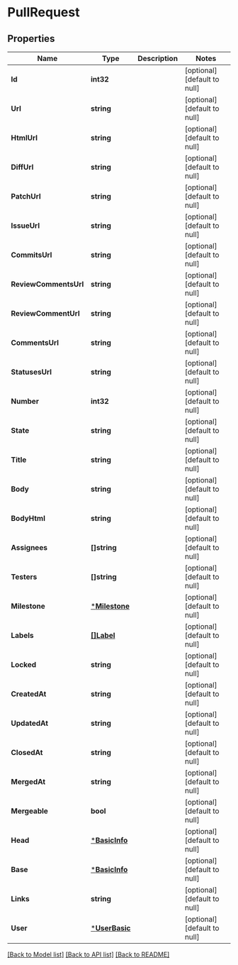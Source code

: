 # PullRequest

## Properties
Name | Type | Description | Notes
------------ | ------------- | ------------- | -------------
**Id** | **int32** |  | [optional] [default to null]
**Url** | **string** |  | [optional] [default to null]
**HtmlUrl** | **string** |  | [optional] [default to null]
**DiffUrl** | **string** |  | [optional] [default to null]
**PatchUrl** | **string** |  | [optional] [default to null]
**IssueUrl** | **string** |  | [optional] [default to null]
**CommitsUrl** | **string** |  | [optional] [default to null]
**ReviewCommentsUrl** | **string** |  | [optional] [default to null]
**ReviewCommentUrl** | **string** |  | [optional] [default to null]
**CommentsUrl** | **string** |  | [optional] [default to null]
**StatusesUrl** | **string** |  | [optional] [default to null]
**Number** | **int32** |  | [optional] [default to null]
**State** | **string** |  | [optional] [default to null]
**Title** | **string** |  | [optional] [default to null]
**Body** | **string** |  | [optional] [default to null]
**BodyHtml** | **string** |  | [optional] [default to null]
**Assignees** | **[]string** |  | [optional] [default to null]
**Testers** | **[]string** |  | [optional] [default to null]
**Milestone** | [***Milestone**](Milestone.md) |  | [optional] [default to null]
**Labels** | [**[]Label**](Label.md) |  | [optional] [default to null]
**Locked** | **string** |  | [optional] [default to null]
**CreatedAt** | **string** |  | [optional] [default to null]
**UpdatedAt** | **string** |  | [optional] [default to null]
**ClosedAt** | **string** |  | [optional] [default to null]
**MergedAt** | **string** |  | [optional] [default to null]
**Mergeable** | **bool** |  | [optional] [default to null]
**Head** | [***BasicInfo**](BasicInfo.md) |  | [optional] [default to null]
**Base** | [***BasicInfo**](BasicInfo.md) |  | [optional] [default to null]
**Links** | **string** |  | [optional] [default to null]
**User** | [***UserBasic**](UserBasic.md) |  | [optional] [default to null]

[[Back to Model list]](../README.md#documentation-for-models) [[Back to API list]](../README.md#documentation-for-api-endpoints) [[Back to README]](../README.md)


